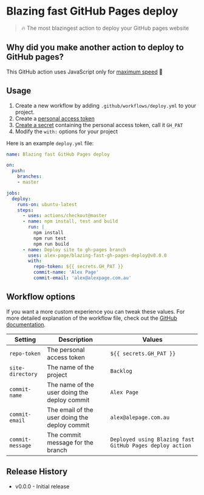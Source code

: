 # Blazing fast GitHub Pages deploy

> 🔥 The most blazingest action to deploy your GitHub pages website


## Why did you make another action to deploy to GitHub pages?

This GitHub action uses JavaScript only for [maximum speed](https://help.github.com/en/articles/about-actions#javascript-actions) 🚀


## Usage

1. Create a new workflow by adding `.github/workflows/deploy.yml` to your project.
2. Create a [personal access token](https://help.github.com/en/articles/creating-a-personal-access-token-for-the-command-line)
3. [Create a secret](https://help.github.com/en/articles/virtual-environments-for-github-actions#creating-and-using-secrets-encrypted-variables) containing the personal access token, call it `GH_PAT`
4. Modify the `with:` options for your project

Here is an example `deploy.yml` file:

```yml
name: Blazing fast GitHub Pages deploy

on:
  push:
    branches:
    - master

jobs:
  deploy:
    runs-on: ubuntu-latest
    steps:
      - uses: actions/checkout@master
      - name: npm install, test and build
        run: |
          npm install
          npm run test
          npm run build
      - name: Deploy site to gh-pages branch
        uses: alex-page/blazing-fast-gh-pages-deploy@v0.0.0
        with:
          repo-token: ${{ secrets.GH_PAT }}
          commit-name: 'Alex Page'
          commit-email: 'alex@alexpage.com.au'
```


## Workflow options

If you want a more custom experience you can tweak these values. For more detailed explanation of the workflow file, check out the [GitHub documentation](https://help.github.com/en/articles/configuring-a-workflow#creating-a-workflow-file).

| Setting | Description | Values |
| --- | --- | --- |
| `repo-token` | The personal access token | `${{ secrets.GH_PAT }}` |
| `site-directory` | The name of the project | `Backlog` |
| `commit-name` | The name of the user doing the deploy commit | `Alex Page` |
| `commit-email` | The email of the user doing the deploy commit | `alex@alepage.com.au` |
| `commit-message` | The commit message for the branch | `Deployed using Blazing fast GitHub Pages deploy action` |


## Release History

- v0.0.0 - Initial release
